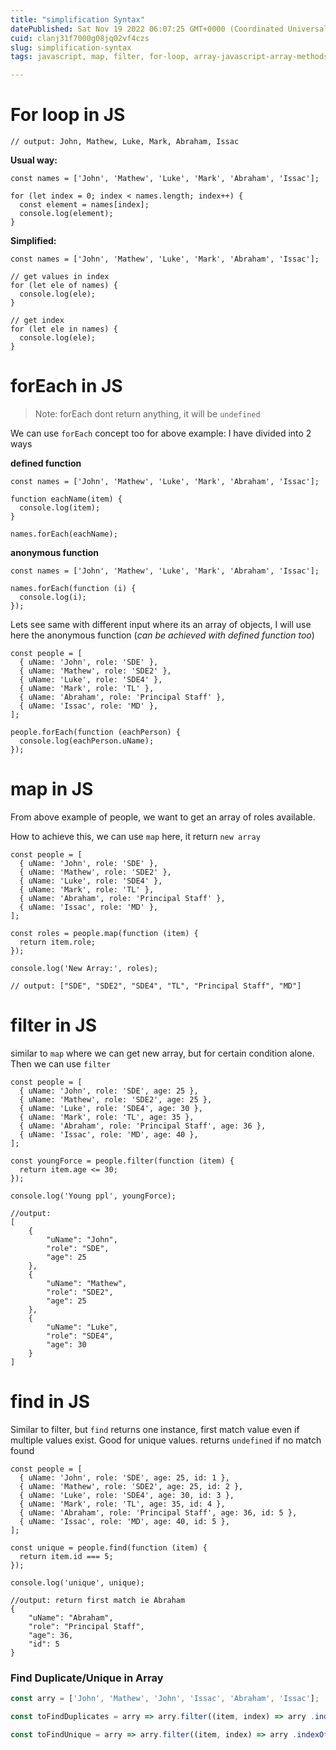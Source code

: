 ```yaml
---
title: "simplification Syntax"
datePublished: Sat Nov 19 2022 06:07:25 GMT+0000 (Coordinated Universal Time)
cuid: clanj31f7000g08jq02vf4czs
slug: simplification-syntax
tags: javascript, map, filter, for-loop, array-javascript-array-methods-map-filter-foreach

---
```


# For loop in JS

```plaintext
// output: John, Mathew, Luke, Mark, Abraham, Issac
```

**Usual way:**

```plaintext
const names = ['John', 'Mathew', 'Luke', 'Mark', 'Abraham', 'Issac'];

for (let index = 0; index < names.length; index++) {
  const element = names[index];
  console.log(element);
}
```

**Simplified:**

```plaintext
const names = ['John', 'Mathew', 'Luke', 'Mark', 'Abraham', 'Issac'];

// get values in index
for (let ele of names) {
  console.log(ele);
}

// get index
for (let ele in names) {
  console.log(ele);
}
```

# forEach in JS

> Note: forEach dont return anything, it will be `undefined`

We can use `forEach` concept too for above example: I have divided into 2 ways

**defined function**

```plaintext
const names = ['John', 'Mathew', 'Luke', 'Mark', 'Abraham', 'Issac'];

function eachName(item) {
  console.log(item);
}

names.forEach(eachName);
```

**anonymous function**

```plaintext
const names = ['John', 'Mathew', 'Luke', 'Mark', 'Abraham', 'Issac'];

names.forEach(function (i) {
  console.log(i);
});
```

Lets see same with different input where its an array of objects, I will use here the anonymous function (*can be achieved with defined function too*)

```plaintext
const people = [
  { uName: 'John', role: 'SDE' },
  { uName: 'Mathew', role: 'SDE2' },
  { uName: 'Luke', role: 'SDE4' },
  { uName: 'Mark', role: 'TL' },
  { uName: 'Abraham', role: 'Principal Staff' },
  { uName: 'Issac', role: 'MD' },
];

people.forEach(function (eachPerson) {
  console.log(eachPerson.uName);
});
```

# map in JS

From above example of people, we want to get an array of roles available.

How to achieve this, we can use `map` here, it return `new array`

```plaintext
const people = [
  { uName: 'John', role: 'SDE' },
  { uName: 'Mathew', role: 'SDE2' },
  { uName: 'Luke', role: 'SDE4' },
  { uName: 'Mark', role: 'TL' },
  { uName: 'Abraham', role: 'Principal Staff' },
  { uName: 'Issac', role: 'MD' },
];

const roles = people.map(function (item) {
  return item.role;
});

console.log('New Array:', roles);

// output: ["SDE", "SDE2", "SDE4", "TL", "Principal Staff", "MD"]
```

# filter in JS

similar to `map` where we can get new array, but for certain condition alone. Then we can use `filter`

```plaintext
const people = [
  { uName: 'John', role: 'SDE', age: 25 },
  { uName: 'Mathew', role: 'SDE2', age: 25 },
  { uName: 'Luke', role: 'SDE4', age: 30 },
  { uName: 'Mark', role: 'TL', age: 35 },
  { uName: 'Abraham', role: 'Principal Staff', age: 36 },
  { uName: 'Issac', role: 'MD', age: 40 },
];

const youngForce = people.filter(function (item) {
  return item.age <= 30;
});

console.log('Young ppl', youngForce);

//output:
[
    {
        "uName": "John",
        "role": "SDE",
        "age": 25
    },
    {
        "uName": "Mathew",
        "role": "SDE2",
        "age": 25
    },
    {
        "uName": "Luke",
        "role": "SDE4",
        "age": 30
    }
]
```

# find in JS

Similar to filter, but `find` returns one instance, first match value even if multiple values exist. Good for unique values. returns `undefined` if no match found

```plaintext
const people = [
  { uName: 'John', role: 'SDE', age: 25, id: 1 },
  { uName: 'Mathew', role: 'SDE2', age: 25, id: 2 },
  { uName: 'Luke', role: 'SDE4', age: 30, id: 3 },
  { uName: 'Mark', role: 'TL', age: 35, id: 4 },
  { uName: 'Abraham', role: 'Principal Staff', age: 36, id: 5 },
  { uName: 'Issac', role: 'MD', age: 40, id: 5 },
];

const unique = people.find(function (item) {
  return item.id === 5;
});

console.log('unique', unique);

//output: return first match ie Abraham
{
    "uName": "Abraham",
    "role": "Principal Staff",
    "age": 36,
    "id": 5
}
```

### Find Duplicate/Unique in Array

```javascript
const arry = ['John', 'Mathew', 'John', 'Issac', 'Abraham', 'Issac'];

const toFindDuplicates = arry => arry.filter((item, index) => arry .indexOf(item) !== index)

const toFindUnique = arry => arry.filter((item, index) => arry .indexOf(item) === index)
```